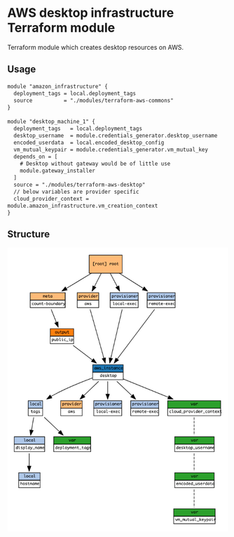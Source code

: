# AWS desktop infrastructure Terraform module

Terraform module which creates desktop resources on AWS.

## Usage

```hcl
module "amazon_infrastructure" {
  deployment_tags = local.deployment_tags
  source          = "./modules/terraform-aws-commons"
}

module "desktop_machine_1" {
  deployment_tags   = local.deployment_tags
  desktop_username  = module.credentials_generator.desktop_username
  encoded_userdata  = local.encoded_desktop_config
  vm_mutual_keypair = module.credentials_generator.vm_mutual_key
  depends_on = [
    # Desktop without gateway would be of little use
    module.gateway_installer
  ]
  source = "./modules/terraform-aws-desktop"
  // below variables are provider specific
  cloud_provider_context = module.amazon_infrastructure.vm_creation_context
}
```

## Structure

![Visualization of resource dependencies](./documentation/terraform-graph.png "Generated by using the blast-radius tool")
